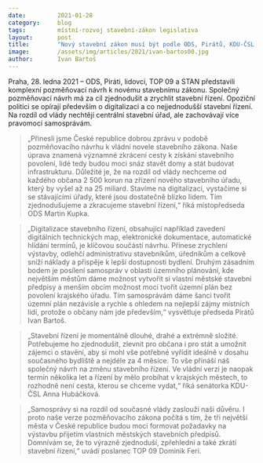 ```yaml
---
date:         2021-01-28 
category:     blog
tags:         místní-rozvoj stavební-zákon legislativa
layout:       post
title:        "Nový stavební zákon musí být podle ODS, Pirátů, KDU-ČSL, TOP 09 a STAN jednodušší, levnější a nesmí zapomínat na samosprávy "
image:        /assets/img/articles/2021/ivan-bartos00.jpg
author:       Ivan Bartoš
---
```




Praha, 28. ledna 2021 – ODS, Piráti, lidovci, TOP 09 a STAN představili komplexní pozměňovací návrh k novému stavebnímu zákonu. Společný pozměňovací návrh má za cíl zjednodušit a zrychlit stavební řízení. Opoziční politici se opírají především o digitalizaci a co nejjednodušší stavební řízení. Na rozdíl od vlády nechtějí centrální stavební úřad, ale zachovávají více pravomocí samosprávám. 

> „Přinesli jsme České republice dobrou zprávu v podobě pozměňovacího návrhu k vládní novele stavebního zákona. Naše úprava znamená významné zkrácení cesty k získání stavebního povolení, lidé tedy budou moci snáz stavět domy a stát budovat infrastrukturu. Důležité je, že na rozdíl od vlády nechceme od každého občana 2 500 korun na zřízení nového stavebního úřadu, který by vyšel až na 25 miliard. Stavíme na digitalizaci, vystačíme si se stávajícími úřady, které jsou dostatečně blízko lidem. Tím zjednodušujeme a zkracujeme stavební řízení,“ říká místopředseda ODS Martin Kupka. 

> „Digitalizace stavebního řízení, obsahující například zavedení digitálních technických map, elektronické dokumentace, automatické hlídání termínů, je klíčovou součástí návrhu. Přinese zrychlení výstavby, odlehčí administrativu stavebníkům, úředníkům a celkově sníží náklady a přispěje k lepší dostupnosti bydlení. Druhým zásadním bodem je posílení samospráv v oblasti územního plánování, kde největším městům dáme možnost vytvořit si vlastní městské stavební předpisy a menším obcím možnost moci tvořit územní plán bez povolení krajského úřadu. Tím samosprávám dáme šanci tvořit územní plán nezávisle a rychle s ohledem na nejlepší zájmy místních lidí, protože o občany nám jde především,“ vysvětluje předseda Pirátů Ivan Bartoš. 

> „Stavební řízení je momentálně dlouhé, drahé a extrémně složité. Potřebujeme ho zjednodušit, zlevnit pro občana i pro stát a umožnit zájemci o stavění, aby si mohl vše potřebné vyřídit ideálně v dosahu současného bydliště a nejdéle za 4 měsíce. To vše přináší náš společný návrh na změnu stavebního řízení. Ve vládní verzi je naopak termín několika let a řízení by mělo probíhat v krajských městech, to rozhodně není cesta, kterou se chceme vydat,“ říká senátorka KDU-ČSL Anna Hubáčková. 

> „Samosprávy si na rozdíl od současné vlády zaslouží naši důvěru. I proto naše verze pozměňovacího zákona počítá s tím, že tři největší města v České republice budou moci formovat požadavky na výstavbu přijetím vlastních městských stavebních předpisů. Domnívám se, že to výrazně zjednoduší, zpřehlední a také zkrátí stavební řízení,“ uvádí poslanec TOP 09 Dominik Feri. 
